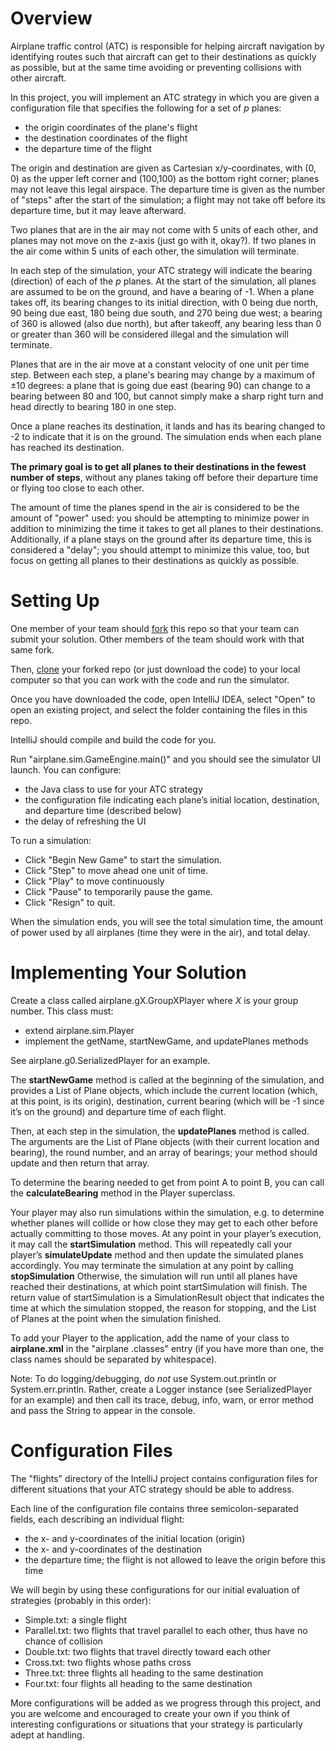 # Overview
Airplane traffic control (ATC) is responsible for helping aircraft navigation by identifying routes such that aircraft can get to their destinations as quickly as possible, but at the same time avoiding or preventing collisions with other aircraft.

In this project, you will implement an ATC strategy in which you are given a configuration file that specifies the following for a set of _p_ planes:
* the origin coordinates of the plane's flight
* the destination coordinates of the flight
* the departure time of the flight

The origin and destination are given as Cartesian x/y-coordinates, with (0, 0) as the upper left corner and (100,100) as the bottom right corner; planes may not leave this legal airspace. 
The departure time is given as the number of "steps" after the start of the simulation; a flight may not take off before its departure time, but it may leave afterward.

Two planes that are in the air may not come with 5 units of each other, and planes may not move on the z-axis (just go with it, okay?). 
If two planes in the air come within 5 units of each other, the simulation will terminate.

In each step of the simulation, your ATC strategy will indicate the bearing (direction) of each of the _p_ planes. 
At the start of the simulation, all planes are assumed to be on the ground, and have a bearing of -1. 
When a plane takes off, its bearing changes to its initial direction, with 0 being due north, 90 being due east, 180 being due south, and 270 being due west; a bearing of 360 is allowed (also due north), but after takeoff, any bearing less than 0 or greater than 360 will be considered illegal and the simulation will terminate.

Planes that are in the air move at a constant velocity of one unit per time step. 
Between each step, a plane's bearing may change by a maximum of ±10 degrees: a plane that is going due east (bearing 90) can change to a bearing between 80 and 100, but cannot simply make a sharp right turn and head directly to bearing 180 in one step.

Once a plane reaches its destination, it lands and has its bearing changed to -2 to indicate that it is on the ground. 
The simulation ends when each plane has reached its destination.

**The primary goal is to get all planes to their destinations in the fewest number of steps**, without any planes taking off before their departure time or flying too close to each other.

The amount of time the planes spend in the air is considered to be the amount of "power" used: you should be attempting to minimize power in addition to minimizing the time it takes to get all planes to their destinations. 
Additionally, if a plane stays on the ground after its departure time, this is considered a "delay"; you should attempt to minimize this value, too, but focus on getting all planes to their destinations as quickly as possible.

# Setting Up
One member of your team should [fork](https://docs.github.com/en/pull-requests/collaborating-with-pull-requests/working-with-forks/fork-a-repo) this repo so that your team can submit your solution.
Other members of the team should work with that same fork.

Then, [clone](https://docs.github.com/en/repositories/creating-and-managing-repositories/cloning-a-repository) your forked repo (or just download the code) to your local computer so that you can work with the code and run the simulator.

Once you have downloaded the code, open IntelliJ IDEA, select "Open" to open an existing project, and select the folder containing the files in this repo.

IntelliJ should compile and build the code for you.

Run "airplane.sim.GameEngine.main()" and you should see the simulator UI launch. 
You can configure:
* the Java class to use for your ATC strategy
* the configuration file indicating each plane’s initial location, destination, and departure time (described below)
* the delay of refreshing the UI

To run a simulation:
* Click "Begin New Game" to start the simulation.
* Click "Step" to move ahead one unit of time.
* Click "Play" to move continuously
* Click "Pause" to temporarily pause the game.
* Click "Resign" to quit.

When the simulation ends, you will see the total simulation time, the amount of power used by all airplanes (time they were in the air), and total delay.

# Implementing Your Solution
Create a class called airplane.gX.GroupXPlayer where _X_ is your group number. 
This class must:
* extend airplane.sim.Player
* implement the getName, startNewGame, and updatePlanes methods

See airplane.g0.SerializedPlayer for an example.
  
The **startNewGame** method is called at the beginning of the simulation, and provides a List of Plane objects, which include the current location (which, at this point, is its origin), destination, current bearing (which will be -1 since it’s on the ground) and departure time of each flight.

Then, at each step in the simulation, the **updatePlanes** method is called. 
The arguments are the List of Plane objects (with their current location and bearing), the round number, and an array of bearings; your method should update and then return that array.

To determine the bearing needed to get from point A to point B, you can call the **calculateBearing** method in the Player superclass.

Your player may also run simulations within the simulation, e.g. to determine whether planes will collide or how close they may get to each other before actually committing to those moves. 
At any point in your player’s execution, it may call the **startSimulation** method. 
This will repeatedly call your player’s **simulateUpdate** method and then update the simulated planes accordingly. 
You may terminate the simulation at any point by calling **stopSimulation** 
Otherwise, the simulation will run until all planes have reached their destinations, at which point startSimulation will finish. 
The return value of startSimulation is a SimulationResult object that indicates the time at which the simulation stopped, the reason for stopping, and the List of Planes at the point when the simulation finished.

To add your Player to the application, add the name of your class to **airplane.xml** in the "airplane .classes" entry (if you have more than one, the class names should be separated by whitespace).

Note: To do logging/debugging, do _not_ use System.out.println or System.err.println. 
Rather, create a Logger instance (see SerializedPlayer for an example) and then call its trace, debug, info, warn, or error method and pass the String to appear in the console.

# Configuration Files
The "flights" directory of the IntelliJ project contains configuration files for different situations that your ATC strategy should be able to address.

Each line of the configuration file contains three semicolon-separated fields, each describing an individual flight:
* the x- and y-coordinates of the initial location (origin)
* the x- and y-coordinates of the destination
* the departure time; the flight is not allowed to leave the origin before this time

We will begin by using these configurations for our initial evaluation of strategies (probably in this order):
* Simple.txt: a single flight
* Parallel.txt: two flights that travel parallel to each other, thus have no chance of collision
* Double.txt: two flights that travel directly toward each other
* Cross.txt: two flights whose paths cross
* Three.txt: three flights all heading to the same destination
* Four.txt: four flights all heading to the same destination

More configurations will be added as we progress through this project, and you are welcome and encouraged to create your own if you think of interesting configurations or situations that your strategy is particularly adept at handling.
